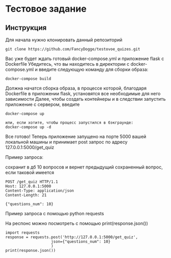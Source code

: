# Тестовое задание

## Инструкция
Для начала нужно клонировать данный репозиторий

```
git clone https://github.com/FancyDogge/testovoe_quizes.git
```

Вас уже будет ждать готовый docker-compose.yml и приложение flask с Dockerfile
Убедитесь, что вы находитесь в директории с docker-compose.yml и введите следующую команду для сборки образа:

```
docker-compose build
```

Должна начатся сборка образа, в процессе которой, благодаря Dockerfile в приложении flask, установятся все необходимые для него зависимости
Далее, чтобы создать контейнеры и в следствии запустить приложение с сервером, введите

```
docker-compose up

или, если хотите, чтобы процесс запустился в бэкграунде:
docker-compose up -d
```

Все готово!
Теперь приложение запущено на порте 5000 вашей локальной машины и принимает post запрос по адресу 127.0.0.1:5000/get_quiz

Пример запроса:

сохранит в дб 10 вопросов и вернет предыдущий сохраненный вопрос, если таковой имеется
```
POST /get_quiz HTTP/1.1
Host: 127.0.0.1:5000
Content-Type: application/json
Content-Length: 21

{"questions_num": 10}
```

Пример запроса с помощью python requests

На респонс можно посмотреть с помощью print(response.json())

```
import requests
response = requests.post('http://127.0.0.1:5000/get_quiz',
                    json={"questions_num": 10}
                    )
print(response.json())
```

